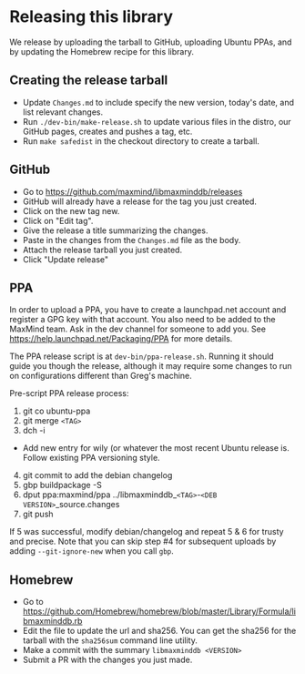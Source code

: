 # Releasing this library

We release by uploading the tarball to GitHub, uploading Ubuntu PPAs, and by
updating the Homebrew recipe for this library.

## Creating the release tarball

* Update `Changes.md` to include specify the new version, today's date, and
  list relevant changes.
* Run `./dev-bin/make-release.sh` to update various files in the distro, our
  GitHub pages, creates and pushes a tag, etc.
* Run `make safedist` in the checkout directory to create a tarball.

## GitHub

* Go to https://github.com/maxmind/libmaxminddb/releases
* GitHub will already have a release for the tag you just created.
* Click on the new tag new.
* Click on "Edit tag".
* Give the release a title summarizing the changes.
* Paste in the changes from the `Changes.md` file as the body.
* Attach the release tarball you just created.
* Click "Update release"

## PPA

In order to upload a PPA, you have to create a launchpad.net account and
register a GPG key with that account. You also need to be added to the MaxMind
team. Ask in the dev channel for someone to add you. See
https://help.launchpad.net/Packaging/PPA for more details.

The PPA release script is at `dev-bin/ppa-release.sh`. Running it should
guide you though the release, although it may require some changes to run on
configurations different than Greg's machine.

Pre-script PPA release process:

1. git co ubuntu-ppa
2. git merge `<TAG>`
3. dch -i
  * Add new entry for wily (or whatever the most recent Ubuntu release
    is. Follow existing PPA versioning style.
4. git commit to add the debian changelog
5. gbp buildpackage -S
6. dput ppa:maxmind/ppa ../libmaxminddb_`<TAG>`-`<DEB VERSION>`_source.changes
7. git push

If 5 was successful, modify debian/changelog and repeat 5 & 6 for trusty and
precise. Note that you can skip step #4 for subsequent uploads by adding
`--git-ignore-new` when you call `gbp`.

## Homebrew

* Go to https://github.com/Homebrew/homebrew/blob/master/Library/Formula/libmaxminddb.rb
* Edit the file to update the url and sha256. You can get the sha256 for the
  tarball with the `sha256sum` command line utility.
* Make a commit with the summary `libmaxminddb <VERSION>`
* Submit a PR with the changes you just made.
